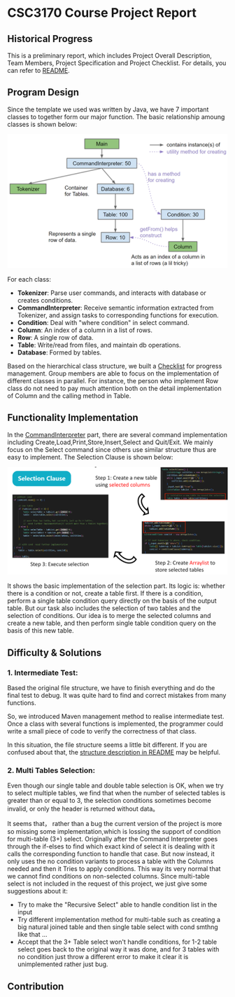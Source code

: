 # CSC3170 Course Project Report

## Historical Progress
This is a preliminary report, which includes Project Overall Description, Team Members, Project Specification and Project Checklist.  For details, you can refer to [README](README.md).


## Program Design
Since the template we used was written by Java, we have 7 important classes to together form our major function. The basic relationship amoung classes is shown below:

![image](graphs/relationship.png)

For each class:
+ **Tokenizer**: Parse user commands, and interacts with database or creates conditions.
+ **CommandInterpreter**: Receive semantic information extracted from Tokenizer, and assign tasks to corresponding functions for execution.
+ **Condition**: Deal with "where condition" in select command.
+ **Column**: An index of a column in a list of rows.
+ **Row**: A single row of data.
+ **Table**: Write/read from files, and maintain db operations.
+ **Database**: Formed by tables.

Based on the hierarchical class structure, we built a [Checklist](README.md) for progress management. Group members are able to focus on the implementation of different classes in parallel. For instance, the person who implement Row class do not need to pay much attention both on the detail implementation of Column and the calling method in Table.


## Functionality Implementation
In the [CommandInterpreter](DB61B/db61b/src/main/java/t3/db61b/CommandInterpreter.java) part, there are several command implementation including Create,Load,Print,Store,Insert,Select and Quit/Exit. We mainly focus on the Select command since others use similar structure thus are easy to implement. The Selection Clause is shown below:

![image](graphs/selection_clause.png)

It shows the basic implementation of the selection part. Its logic is: whether there is a condition or not, create a table first. If there is a condition, perform a single table condition query directly on the basis of the output table. But our task also includes the selection of two tables and the selection of conditions. Our idea is to merge the selected columns and create a new table, and then perform single table condition query on the basis of this new table.


## Difficulty & Solutions
### 1. Intermediate Test:
Based the original file structure, we have to finish everything and do the final test to debug. It was quite hard to find and correct mistakes from many functions.

So, we introduced Maven management method to realise intermediate test. Once a class with several functions is implemented, the programmer could write a small piece of code to verify the correctness of that class.

In this situation, the file structure seems a little bit different. If you are confused about that, the [structure description in README](README.md) may be helpful.
### 2. Multi Tables Selection:
Even though our single table and double table selection is OK, when we try to select multiple tables, we find that when the number of selected tables is greater than or equal to 3, the selection conditions sometimes become invalid, or only the header is returned without data。

It seems that， rather than a bug the current version of the project is more so missing some implementation,which is lossing the support of condition for multi-table (3+) select. Originally after the Command Interpreter goes through the if-elses to find which exact kind of select it is dealing with it calls the corresponding function to handle that case. But now instead, it only uses the no condition variants to process a table with the Columns needed and then it Tries to apply conditions. This way its very normal that we cannot find conditions on non-selected columns. Since multi-table select is not included in the request of this project, we just give some suggestions about it:
- Try to make the "Recursive Select" able to handle condition list in the input
- Try different implementation method for multi-table such as creating a big natural joined table and then single table select with cond smthng like that ...
- Accept that the 3+ Table select won't handle conditions, for 1-2 table select goes back to the original way it was done, and for 3 tables with no condition just throw a different error to make it clear it is unimplemented rather just bug.
## Contribution
